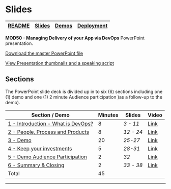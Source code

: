 # Slides

| [README](/mod50/README.md) | [Slides](/mod50/slides/README.md) | [Demos](/mod50/demos/README.md) | [Deployment](/mod50/deployment/README.md) |
| -------------------------- | --------------------------------- | ------------------------------- | ----------------------------------------- |


**MOD50 - Managing Delivery of your App via DevOps** PowerPoint presentation.

[Download the master PowerPoint file](https://globaleventcdn.blob.core.windows.net/assets/mod/mod50/mod50.pptx)

[View Presentation thumbnails and a speaking script](script/MOD50_Speaking_Script.md)

## Sections

The PowerPoint slide deck is divided up in to six (6) sections including one (1) demo and one (1) 2 minute Audience participation )as a follow-up to the demo).

| Section / Demo                                                         | Minutes | Slides    | Video                                       |
| ---------------------------------------------------------------------- | ------- | --------- | ------------------------------------------- |
| [1 - Introduction - What is DevOps?](https://youtu.be/Ma9NulalaKk)     | 8       | _3 - 11_  | [Link](https://youtu.be/Ma9NulalaKk)        |
| [2 - People, Process and Products](https://youtu.be/Ma9NulalaKk?t=476) | 8       | _12 - 24_ | [Link](https://youtu.be/Ma9NulalaKk?t=476)  |
| [3 - Demo](https://youtu.be/Ma9NulalaKk?t=1070)                        | 20      | _25-27_   | [Link](https://youtu.be/Ma9NulalaKk?t=1070) |
| [4 - Keep your investments](https://youtu.be/Ma9NulalaKk?t=2240)       | 5       | _28-31_   | [Link](https://youtu.be/Ma9NulalaKk?t=2240) |
| [5 - Demo Audience Participation](https://youtu.be/Ma9NulalaKk?t=2556) | 2       | _32_      | [Link](https://youtu.be/Ma9NulalaKk?t=2556) |
| [6 - Summary & Closing](https://youtu.be/Ma9NulalaKk?t=2610)           | 2       | _33 - 38_ | [Link](https://youtu.be/Ma9NulalaKk?t=2610) |
| Total                                                                  | 45      |           |

---
